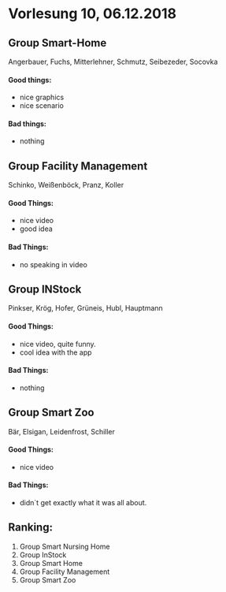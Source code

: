 # Vorlesung 10, 06.12.2018

## Group Smart-Home
Angerbauer, Fuchs, Mitterlehner, Schmutz, Seibezeder, Socovka
#### Good things:
* nice graphics
* nice scenario
#### Bad things:
* nothing

## Group Facility Management
Schinko, Weißenböck, Pranz, Koller
#### Good Things:
* nice video
* good idea
#### Bad Things:
* no speaking in video

## Group INStock
Pinkser, Krög, Hofer, Grüneis, Hubl, Hauptmann

#### Good Things: 
* nice video, quite funny. 
* cool idea with the app

#### Bad Things:
* nothing

## Group Smart Zoo
Bär, Elsigan, Leidenfrost, Schiller

#### Good Things: 
* nice video

#### Bad Things:
* didn`t get exactly what it was all about. 

## Ranking:
1. Group Smart Nursing Home
2. Group InStock
3. Group Smart Home
4. Group Facility Management
5. Group Smart Zoo
